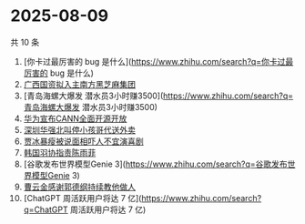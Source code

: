 # 2025-08-09

共 10 条

<!-- BEGIN -->
<!-- 最后更新时间 Sat Aug 09 2025 18:17:50 GMT+0800 (China Standard Time) -->

1. [你卡过最厉害的 bug 是什么](https://www.zhihu.com/search?q=你卡过最厉害的 bug
   是什么)
1. [广西国资拟入主南方黑芝麻集团](https://www.zhihu.com/search?q=广西国资拟入主南方黑芝麻集团)
1. [青岛海螺大爆发
   潜水员3小时赚3500](https://www.zhihu.com/search?q=青岛海螺大爆发
   潜水员3小时赚3500)
1. [华为宣布CANN全面开源开放](https://www.zhihu.com/search?q=华为宣布CANN全面开源开放)
1. [深圳华强北叫停小孩哥代送外卖](https://www.zhihu.com/search?q=深圳华强北叫停小孩哥代送外卖)
1. [贾冰暴瘦被说面相吓人不宜演喜剧](https://www.zhihu.com/search?q=贾冰暴瘦被说面相吓人不宜演喜剧)
1. [韩国羽协指责陈雨菲](https://www.zhihu.com/search?q=韩国羽协指责陈雨菲)
1. [谷歌发布世界模型Genie
   3](https://www.zhihu.com/search?q=谷歌发布世界模型Genie 3)
1. [曹云金感谢郭德纲持续教他做人](https://www.zhihu.com/search?q=曹云金感谢郭德纲持续教他做人)
1. [ChatGPT 周活跃用户将达 7 亿](https://www.zhihu.com/search?q=ChatGPT
   周活跃用户将达 7 亿)

<!-- END -->
